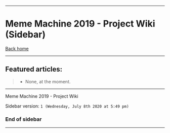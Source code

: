 
***

# Meme Machine 2019 - Project Wiki (Sidebar)

[Back home](https://github.com/seanpm2001/MemeMachine-2019/wiki/)

***

## Featured articles:

> * None, at the moment.

***

Meme Machine 2019 - Project Wiki

Sidebar version: `1 (Wednesday, July 8th 2020 at 5:49 pm)`

### End of sidebar

***
